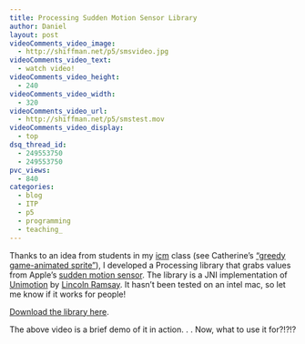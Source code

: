 ```yaml
---
title: Processing Sudden Motion Sensor Library
author: Daniel
layout: post
videoComments_video_image:
  - http://shiffman.net/p5/smsvideo.jpg
videoComments_video_text:
  - watch video!
videoComments_video_height:
  - 240
videoComments_video_width:
  - 320
videoComments_video_url:
  - http://shiffman.net/p5/smstest.mov
videoComments_video_display:
  - top
dsq_thread_id:
  - 249553750
  - 249553750
pvc_views:
  - 840
categories:
  - blog
  - ITP
  - p5
  - programming
  - teaching_
---
```

<p>Thanks to an idea from students in my <a href="http://shiffman.net/teaching/icm">icm</a> class (see Catherine&#8217;s <a href="http://www.nothinghill.net/itp_blog/?p=16">&#8220;greedy game-animated sprite&#8221;</a>), I developed a Processing library that grabs values from Apple&#8217;s <a href="http://docs.info.apple.com/article.html?artnum=300781">sudden motion sensor</a>.  The library is a JNI implementation of <a href="http://members.optusnet.com.au/lbramsay/programs/unimotion.html">Unimotion</a> by <a href="http://members.optusnet.com.au/a1291762/">Lincoln Ramsay</a>.  It hasn&#8217;t been tested on an intel mac, so let me know if it works for people!</p>
<p><a href="http://shiffman.net/p5/sms">Download the library here</a>.</p>
<p>The above video is a brief demo of it in action. . . Now, what to use it for?!?!?</p>
